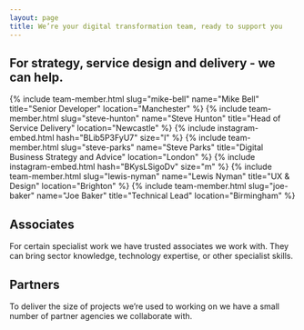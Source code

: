 ```yaml
---
layout: page
title: We’re your digital transformation team, ready to support you
---
```


<h2 class="sub-heading">For strategy, service design and delivery - we can help.</h2>


<div class="team-grid">
  {% include team-member.html slug="mike-bell" name="Mike Bell" title="Senior Developer" location="Manchester" %}
  {% include team-member.html slug="steve-hunton" name="Steve Hunton" title="Head of Service Delivery" location="Newcastle" %}
  {% include instagram-embed.html hash="BLib5P3FyU7" size="l" %}
  {% include team-member.html slug="steve-parks" name="Steve Parks" title="Digital Business Strategy and Advice" location="London" %}
  {% include instagram-embed.html hash="BKysLSigoDv" size="m" %}
  {% include team-member.html slug="lewis-nyman" name="Lewis Nyman" title="UX & Design" location="Brighton" %}
  {% include team-member.html slug="joe-baker" name="Joe Baker" title="Technical Lead" location="Birmingham" %}
</div>

<h2 class="sub-heading">Associates</h2>

For certain specialist work we have trusted associates we work with. They can bring sector knowledge, technology expertise, or other specialist skills.

<h2 class="sub-heading">Partners</h2>

To deliver the size of projects we’re used to working on we have a small number of partner agencies we collaborate with.
